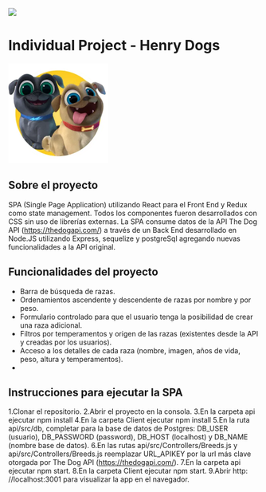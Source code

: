 <p align='left'>
    <img src='https://static.wixstatic.com/media/85087f_0d84cbeaeb824fca8f7ff18d7c9eaafd~mv2.png/v1/fill/w_160,h_30,al_c,q_85,usm_0.66_1.00_0.01/Logo_completo_Color_1PNG.webp' </img>
</p>

# Individual Project - Henry Dogs

<p align="left">
  <img height="200" src="./dog.png" />
</p>

## Sobre el proyecto

SPA (Single Page Application) utilizando React para el Front End y Redux como state management. Todos los componentes fueron desarrollados con CSS sin uso de librerías externas. La SPA consume datos de la API The Dog API (https://thedogapi.com/) a través de un Back End desarrollado en Node.JS utilizando Express, sequelize y postgreSql agregando nuevas funcionalidades a la API original.

## Funcionalidades del proyecto
- Barra de búsqueda de razas.
- Ordenamientos ascendente y descendente de razas por nombre y por peso.
- Formulario controlado para que el usuario tenga la posibilidad de crear una raza adicional.
- Filtros por temperamentos y origen de las razas (existentes desde la API y creadas por los usuarios).
- Acceso a los detalles de cada raza (nombre, imagen, años de vida, peso, altura y temperamentos).
- 
## Instrucciones para ejecutar la SPA

1.Clonar el repositorio.
2.Abrir el proyecto en la consola.
3.En la carpeta api ejecutar npm install
4.En la carpeta Client ejecutar npm install
5.En la ruta api/src/db, completar para la base de datos de Postgres: DB_USER (usuario), DB_PASSWORD (password), DB_HOST (localhost) y DB_NAME (nombre base de datos).
6.En las rutas api/src/Controllers/Breeds.js y api/src/Controllers/Breeds.js reemplazar URL_APIKEY por la url más clave otorgada por The Dog API (https://thedogapi.com/).
7.En la carpeta api ejecutar npm start.
8.En la carpeta Client ejecutar npm start.
9.Abrir http: //localhost:3001 para visualizar la app en el navegador.
